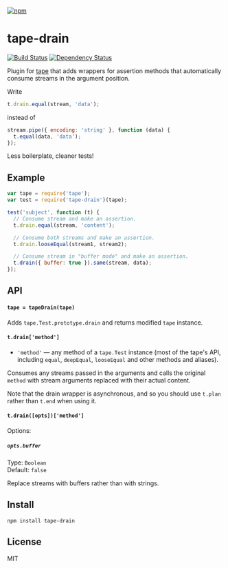 [![npm](https://nodei.co/npm/tape-drain.png)](https://npmjs.com/package/tape-drain)

# tape-drain

[![Build Status][travis-badge]][travis] [![Dependency Status][david-badge]][david]

Plugin for [tape] that adds wrappers for assertion methods that automatically consume streams in the argument position.

Write

```js
t.drain.equal(stream, 'data');
```

instead of

```js
stream.pipe({ encoding: 'string' }, function (data) {
  t.equal(data, 'data');
});
```

Less boilerplate, cleaner tests!

[tape]: https://github.com/substack/tape

[travis]: https://travis-ci.org/eush77/tape-drain
[travis-badge]: https://travis-ci.org/eush77/tape-drain.svg
[david]: https://david-dm.org/eush77/tape-drain
[david-badge]: https://david-dm.org/eush77/tape-drain.png

## Example

```js
var tape = require('tape');
var test = require('tape-drain')(tape);

test('subject', function (t) {
  // Consume stream and make an assertion.
  t.drain.equal(stream, 'content');

  // Consume both streams and make an assertion.
  t.drain.looseEqual(stream1, stream2);

  // Consume stream in "buffer mode" and make an assertion.
  t.drain({ buffer: true }).same(stream, data);
});
```

## API

#### `tape = tapeDrain(tape)`

Adds `tape.Test.prototype.drain` and returns modified `tape` instance.

#### `t.drain['method']`

- `'method'` — any method of a `tape.Test` instance (most of the tape's API, including `equal`, `deepEqual`, `looseEqual` and other methods and aliases).

Consumes any streams passed in the arguments and calls the original `method` with stream arguments replaced with their actual content.

Note that the drain wrapper is asynchronous, and so you should use `t.plan` rather than `t.end` when using it.

#### `t.drain([opts])['method']`

Options:

##### `opts.buffer`

Type: `Boolean`<br>
Default: `false`

Replace streams with buffers rather than with strings.

## Install

```
npm install tape-drain
```

## License

MIT
